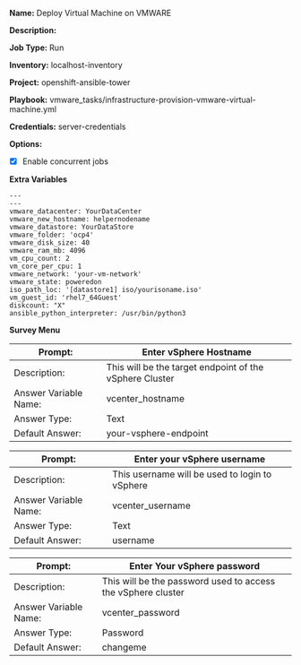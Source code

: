 **Name:** Deploy Virtual Machine on VMWARE

**Description:**  

**Job Type:**  Run

**Inventory:**  localhost-inventory

**Project:**  openshift-ansible-tower

**Playbook:** vmware_tasks/infrastructure-provision-vmware-virtual-machine.yml

**Credentials:** server-credentials

**Options:**  
- [x] Enable concurrent jobs

**Extra Variables**
```
---
---
vmware_datacenter: YourDataCenter
vmware_new_hostname: helpernodename
vmware_datastore: YourDataStore
vmware_folder: 'ocp4'
vmware_disk_size: 40
vmware_ram_mb: 4096
vm_cpu_count: 2
vm_core_per_cpu: 1
vmware_network: 'your-vm-network'
vmware_state: poweredon
iso_path_loc: '[datastore1] iso/yourisoname.iso'
vm_guest_id: 'rhel7_64Guest'
diskcount: "X"
ansible_python_interpreter: /usr/bin/python3
```

**Survey Menu**  

Prompt: | Enter vSphere Hostname
--|--
Description:  | This will be the target endpoint of the vSphere Cluster   
Answer Variable Name:  | vcenter_hostname  
Answer Type:  | Text  
Default Answer: | your-vsphere-endpoint    

Prompt: | Enter your vSphere username
--|--
Description:  | This username will be used to login to vSphere  
Answer Variable Name:  | vcenter_username  
Answer Type:  | Text  
Default Answer: | username    

Prompt:  |   Enter Your vSphere password
--|--
Description:  |  This will be the password used to access the vSphere cluster
Answer Variable Name:  |  vcenter_password
Answer Type:   | Password
Default Answer: | changeme
